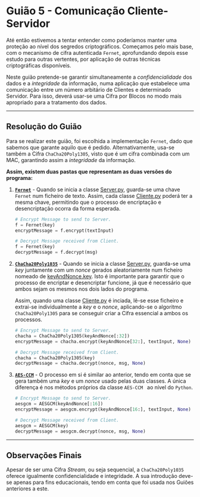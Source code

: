 # Guião 5 - Comunicação Cliente-Servidor

Até então estivemos a tentar entender como poderíamos manter uma proteção ao nível dos segredos criptográficos. Começamos pelo mais base, com o mecanismo de cifra autenticada ```Fernet```, aprofundando depois esse estudo para outras vertentes, por aplicação de outras técnicas criptográficas disponíveis.

Neste guião pretende-se garantir simultaneamente a *confidencialidade* dos dados e a *integridade* da informação, numa aplicação que estabelece uma comunicação entre um número arbitário de Clientes e determinado Servidor. Para isso, deverá usar-se uma Cifra por Blocos no modo mais apropriado para a tratamento dos dados.

---

## Resolução do Guião

Para se realizar este guião, foi escolhida a implementação ```Fernet```, dado que sabemos que garante aquilo que é pedido. Alternativamente, usa-se também a Cifra ```ChaCha20Poly1305```, visto que é um cifra combinada com um MAC, garantindo assim a *integridade* da informação.

**Assim, existem duas pastas que representam as duas versões do programa:**

1. [**```Fernet```**](https://github.com/uminho-miei-crypto/1920-G9/tree/master/Guiões/G5/Fernet) - Quando se inicia a classe [Server.py](https://github.com/uminho-miei-crypto/1920-G9/blob/master/Gui%C3%B5es/G5/Fernet/Server.py), guarda-se uma chave ```Fernet``` num ficheiro de texto. Assim, cada classe [Cliente.py](https://github.com/uminho-miei-crypto/1920-G9/blob/master/Gui%C3%B5es/G5/Fernet/Client.py) poderá ter a mesma chave, permitindo que o processo de encriptação e desencriptação ocorra da forma esperada.

   ```python
   # Encrypt Message to send to Server.
   f = Fernet(key)
   encryptMessage = f.encrypt(textInput)
   ```

   ```python
   # Decrypt Message received from Client.
   f = Fernet(key)
   decryptMessage = f.decrypt(msg)
   ```
   
2. [**```ChaCha20Poly1035```**](https://github.com/uminho-miei-crypto/1920-G9/tree/master/Guiões/G5/Fernet) - Quando se inicia a classe [Server.py](https://github.com/uminho-miei-crypto/1920-G9/blob/master/Gui%C3%B5es/G5/ChaCha20/Server.py), guarda-se uma *key* juntamente com um *nonce* gerados aleatoriamente num ficheiro nomeado de [keyAndNonce.key](https://github.com/uminho-miei-crypto/1920-G9/blob/master/Gui%C3%B5es/G5/ChaCha20/keyAndNonce.key). Isto é importante para garantir que o processo de encriptar e desencriptar funcione, já que é necessário que ambos sejam os mesmos nos dois lados do programa. 

   Assim, quando uma classe [Cliente.py](https://github.com/uminho-miei-crypto/1920-G9/blob/master/Gui%C3%B5es/G5/ChaCha20/Client.py) é inciada, lê-se esse ficheiro e extrai-se individualmente a *key* e o *nonce*, aplicando-se o algoritmo ```ChaCha20Poly1305``` para se conseguir criar a Cifra essencial a ambos os processos.
   
   ```python
   # Encrypt Message to send to Server.
   chacha = ChaCha20Poly1305(keyAndNonce[:32])
   encryptMessage = chacha.encrypt(keyAndNonce[32:], textInput, None)
   ```
   
   ```python
   # Decrypt Message received from Client.
   chacha = ChaCha20Poly1305(key)
   decryptMessage = chacha.decrypt(nonce, msg, None)
   ```

3. [**```AES-CCM```**](https://github.com/uminho-miei-crypto/1920-G9/tree/master/Gui%C3%B5es/G5/AES-GCM) - O processo em si é similar ao anterior, tendo em conta que se gera também uma *key* e um *nonce* usado pelas duas classes. A única diferença é nos métodos próprios da classe ```AES-CCM ``` ao nível do ```Python```.
   
   ```python
   # Encrypt Message to send to Server.
   aesgcm = AESGCM(keyAndNonce[:16])
   encryptMessage = aesgcm.encrypt(keyAndNonce[16:], textInput, None)
   ```
   
   ```python
   # Decrypt Message received from Client.
   aesgcm = AESGCM(key)
   decryptMessage = aesgcm.decrypt(nonce, msg, None)
   ```


---

## Observações Finais

Apesar de ser uma Cifra *Stream*, ou seja sequencial, a ```ChaCha20Poly1035``` oferece igualmente confidencialidade e integridade. A sua introdução deve-se apenas para fins educacionais, tendo em conta que foi usada nos Guiões anteriores a este.

